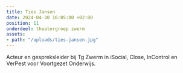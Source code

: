 ```yaml
---
title: Ties Jansen
date: 2024-04-30 16:05:00 +02:00
position: 11
onderdeel: theatergroep zwerm
assets:
- path: "/uploads/ties-jansen.jpg"
---
```


Acteur en gespreksleider bij Tg Zwerm in iSocial, Close, InControl en VerPest voor Voortgezet Onderwijs.
